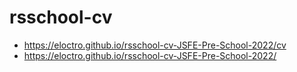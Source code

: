 # rsschool-cv

* https://eloctro.github.io/rsschool-cv-JSFE-Pre-School-2022/cv
* https://eloctro.github.io/rsschool-cv-JSFE-Pre-School-2022/
